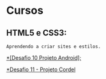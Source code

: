 # Cursos

 <h2>HTML5 e CSS3:</h2>
 
    Aprendendo a criar sites e estilos.
     
   <a href="https://gutocosca.github.io/html-css/Exercícios/desafios-modulo02/des10/android.html">*[Desafio 10 Projeto Android];

   *[Desafio 11 - Projeto Cordel](https://gutocosca.github.io/html-css/Exercícios/desafios-modulo02/des11/index.html)

